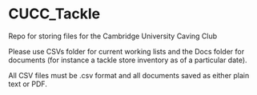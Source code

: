 # CUCC_Tackle
Repo for storing files for the Cambridge University Caving Club

Please use CSVs folder for current working lists and the Docs folder for documents (for instance 
a tackle store inventory as of a particular date).

All CSV files must be .csv format and all documents saved as either plain text or PDF.
